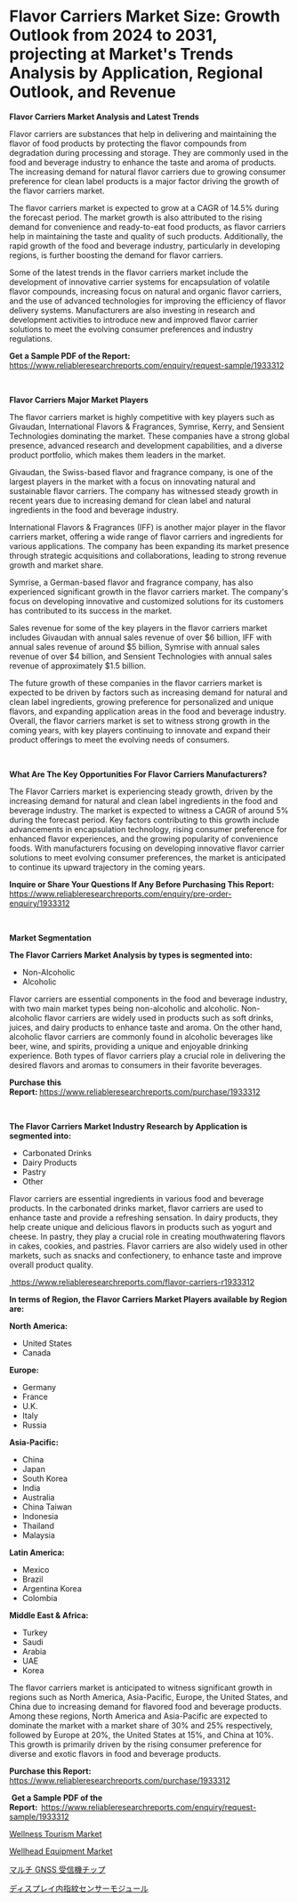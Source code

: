 <p><h1>Flavor Carriers Market Size: Growth Outlook from 2024 to 2031, projecting at Market's Trends Analysis by Application, Regional Outlook, and Revenue</h1></p><p><strong>Flavor Carriers Market Analysis and Latest Trends</strong></p>
<p><p>Flavor carriers are substances that help in delivering and maintaining the flavor of food products by protecting the flavor compounds from degradation during processing and storage. They are commonly used in the food and beverage industry to enhance the taste and aroma of products. The increasing demand for natural flavor carriers due to growing consumer preference for clean label products is a major factor driving the growth of the flavor carriers market.</p><p>The flavor carriers market is expected to grow at a CAGR of 14.5% during the forecast period. The market growth is also attributed to the rising demand for convenience and ready-to-eat food products, as flavor carriers help in maintaining the taste and quality of such products. Additionally, the rapid growth of the food and beverage industry, particularly in developing regions, is further boosting the demand for flavor carriers.</p><p>Some of the latest trends in the flavor carriers market include the development of innovative carrier systems for encapsulation of volatile flavor compounds, increasing focus on natural and organic flavor carriers, and the use of advanced technologies for improving the efficiency of flavor delivery systems. Manufacturers are also investing in research and development activities to introduce new and improved flavor carrier solutions to meet the evolving consumer preferences and industry regulations.</p></p>
<p><strong>Get a Sample PDF of the Report:&nbsp;</strong> <a href="https://www.reliableresearchreports.com/enquiry/request-sample/1933312">https://www.reliableresearchreports.com/enquiry/request-sample/1933312</a></p>
<p>&nbsp;</p>
<p><strong>Flavor Carriers Major Market Players</strong></p>
<p><p>The flavor carriers market is highly competitive with key players such as Givaudan, International Flavors & Fragrances, Symrise, Kerry, and Sensient Technologies dominating the market. These companies have a strong global presence, advanced research and development capabilities, and a diverse product portfolio, which makes them leaders in the market.</p><p>Givaudan, the Swiss-based flavor and fragrance company, is one of the largest players in the market with a focus on innovating natural and sustainable flavor carriers. The company has witnessed steady growth in recent years due to increasing demand for clean label and natural ingredients in the food and beverage industry.</p><p>International Flavors & Fragrances (IFF) is another major player in the flavor carriers market, offering a wide range of flavor carriers and ingredients for various applications. The company has been expanding its market presence through strategic acquisitions and collaborations, leading to strong revenue growth and market share.</p><p>Symrise, a German-based flavor and fragrance company, has also experienced significant growth in the flavor carriers market. The company's focus on developing innovative and customized solutions for its customers has contributed to its success in the market.</p><p>Sales revenue for some of the key players in the flavor carriers market includes Givaudan with annual sales revenue of over $6 billion, IFF with annual sales revenue of around $5 billion, Symrise with annual sales revenue of over $4 billion, and Sensient Technologies with annual sales revenue of approximately $1.5 billion.</p><p>The future growth of these companies in the flavor carriers market is expected to be driven by factors such as increasing demand for natural and clean label ingredients, growing preference for personalized and unique flavors, and expanding application areas in the food and beverage industry. Overall, the flavor carriers market is set to witness strong growth in the coming years, with key players continuing to innovate and expand their product offerings to meet the evolving needs of consumers.</p></p>
<p>&nbsp;</p>
<p><strong>What Are The Key Opportunities For Flavor Carriers Manufacturers?</strong></p>
<p><p>The Flavor Carriers market is experiencing steady growth, driven by the increasing demand for natural and clean label ingredients in the food and beverage industry. The market is expected to witness a CAGR of around 5% during the forecast period. Key factors contributing to this growth include advancements in encapsulation technology, rising consumer preference for enhanced flavor experiences, and the growing popularity of convenience foods. With manufacturers focusing on developing innovative flavor carrier solutions to meet evolving consumer preferences, the market is anticipated to continue its upward trajectory in the coming years.</p></p>
<p><strong>Inquire or Share Your Questions If Any Before Purchasing This Report:</strong> <a href="https://www.reliableresearchreports.com/enquiry/pre-order-enquiry/1933312">https://www.reliableresearchreports.com/enquiry/pre-order-enquiry/1933312</a></p>
<p>&nbsp;</p>
<p><strong>Market Segmentation</strong></p>
<p><strong>The Flavor Carriers Market Analysis by types is segmented into:</strong></p>
<p><ul><li>Non-Alcoholic</li><li>Alcoholic</li></ul></p>
<p><p>Flavor carriers are essential components in the food and beverage industry, with two main market types being non-alcoholic and alcoholic. Non-alcoholic flavor carriers are widely used in products such as soft drinks, juices, and dairy products to enhance taste and aroma. On the other hand, alcoholic flavor carriers are commonly found in alcoholic beverages like beer, wine, and spirits, providing a unique and enjoyable drinking experience. Both types of flavor carriers play a crucial role in delivering the desired flavors and aromas to consumers in their favorite beverages.</p></p>
<p><strong>Purchase this Report:&nbsp;</strong><a href="https://www.reliableresearchreports.com/purchase/1933312">https://www.reliableresearchreports.com/purchase/1933312</a></p>
<p>&nbsp;</p>
<p><strong>The Flavor Carriers Market Industry Research by Application is segmented into:</strong></p>
<p><ul><li>Carbonated Drinks</li><li>Dairy Products</li><li>Pastry</li><li>Other</li></ul></p>
<p><p>Flavor carriers are essential ingredients in various food and beverage products. In the carbonated drinks market, flavor carriers are used to enhance taste and provide a refreshing sensation. In dairy products, they help create unique and delicious flavors in products such as yogurt and cheese. In pastry, they play a crucial role in creating mouthwatering flavors in cakes, cookies, and pastries. Flavor carriers are also widely used in other markets, such as snacks and confectionery, to enhance taste and improve overall product quality.</p></p>
<p><a href="https://www.reliableresearchreports.com/flavor-carriers-r1933312">&nbsp;https://www.reliableresearchreports.com/flavor-carriers-r1933312</a></p>
<p><strong>In terms of Region, the Flavor Carriers Market Players available by Region are:</strong></p>
<p>
    <p> <strong> North America: </strong>
        <ul>
            <li>United States</li>
            <li>Canada</li>
        </ul>
        </p> 
    <p> <strong> Europe: </strong>
        <ul>
            <li>Germany</li>
            <li>France</li>
            <li>U.K.</li>
            <li>Italy</li>
            <li>Russia</li>
        </ul>
        </p> 
    <p> <strong> Asia-Pacific: </strong>
        <ul>
            <li>China</li>
            <li>Japan</li>
            <li>South Korea</li>
            <li>India</li>
            <li>Australia</li>
            <li>China Taiwan</li>
            <li>Indonesia</li>
            <li>Thailand</li>
            <li>Malaysia</li>
        </ul>
        </p> 
    <p> <strong> Latin America: </strong>
        <ul>
            <li>Mexico</li>
            <li>Brazil</li>
            <li>Argentina Korea</li>
            <li>Colombia</li>
        </ul>
        </p> 
    <p> <strong> Middle East & Africa: </strong>
        <ul>
            <li>Turkey</li>
            <li>Saudi</li>
            <li>Arabia</li>
            <li>UAE</li>
            <li>Korea</li>
        </ul>
    </p>
    </p>
<p><p>The flavor carriers market is anticipated to witness significant growth in regions such as North America, Asia-Pacific, Europe, the United States, and China due to increasing demand for flavored food and beverage products. Among these regions, North America and Asia-Pacific are expected to dominate the market with a market share of 30% and 25% respectively, followed by Europe at 20%, the United States at 15%, and China at 10%. This growth is primarily driven by the rising consumer preference for diverse and exotic flavors in food and beverage products.</p></p>
<p><strong>Purchase this Report: </strong><a href="https://www.reliableresearchreports.com/purchase/1933312">https://www.reliableresearchreports.com/purchase/1933312</a></p>
<p>&nbsp;<strong>Get a Sample PDF of the Report:&nbsp;&nbsp;</strong><a href="https://www.reliableresearchreports.com/enquiry/request-sample/1933312">https://www.reliableresearchreports.com/enquiry/request-sample/1933312</a></p>
<p><strong></strong></p>
<p><p><a href="https://github.com/sarohimweaach77/Market-Research-Report-List-1/blob/main/wellness-tourism-market.md">Wellness Tourism Market</a></p><p><a href="https://github.com/nigngrjl95/Market-Research-Report-List-1/blob/main/wellhead-equipment-market.md">Wellhead Equipment Market</a></p><p><a href="https://github.com/DwightHuels1/Market-Research-Report-List-2/blob/main/4925982177606.md">マルチ GNSS 受信機チップ</a></p><p><a href="https://github.com/JanickJohns/Market-Research-Report-List-1/blob/main/1381723177607.md">ディスプレイ内指紋センサーモジュール</a></p></p>